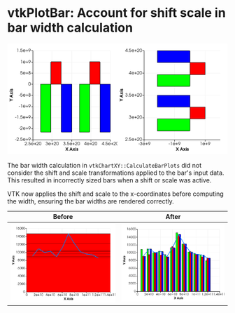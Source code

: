# vtkPlotBar: Account for shift scale in bar width calculation

![](./GoodBarChart.png)

The bar width calculation in `vtkChartXY::CalculateBarPlots` did not consider
the shift and scale transformations applied to the bar's input data. This
resulted in incorrectly sized bars when a shift or scale was active.

VTK now applies the shift and scale to the x-coordinates before computing the
width, ensuring the bar widths are rendered correctly.

| Before | After |
|:------:|:-----:|
|![](./TestBarGraphShiftScale_bad.png) | ![](./TestBarGraphShiftScale.png) |
